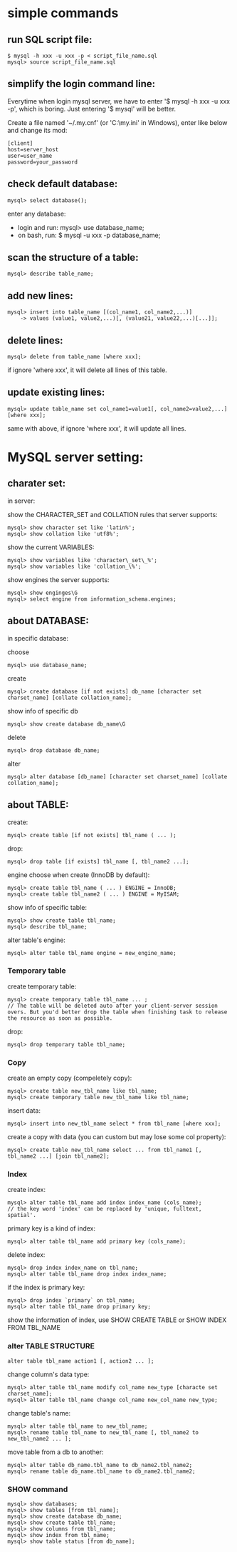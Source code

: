 # simple commands

## run SQL script file:

    $ mysql -h xxx -u xxx -p < script_file_name.sql
    mysql> source script_file_name.sql

## simplify the login command line:

Everytime when login mysql server, we have to enter '$ mysql -h xxx -u xxx -p', which is boring. Just entering '$ mysql' will be better.

Create a file named '~/.my.cnf' (or 'C:\my.ini' in Windows), enter like below and change its mod:
```
[client]
host=server_host
user=user_name
password=your_password
```

## check default database:

    mysql> select database();

enter any database:
- login and run: mysql> use database_name;
- on bash, run: $ mysql -u xxx -p database_name;


## scan the structure of a table:

    mysql> describe table_name;

## add new lines:

    mysql> insert into table_name [(col_name1, col_name2,...)] 
        -> values (value1, value2,...)[, (value21, value22,...)[...]];


## delete lines:

    mysql> delete from table_name [where xxx];

if ignore 'where xxx', it will delete all lines of this table.


## update existing lines:

    mysql> update table_name set col_name1=value1[, col_name2=value2,...] [where xxx];

same with above, if ignore 'where xxx', it will update all lines.


# MySQL server setting:

## charater set:

in server:

show the CHARACTER_SET and COLLATION rules that server supports:

    mysql> show character set like 'latin%';
    mysql> show collation like 'utf8%';

show the current VARIABLES:

    mysql> show variables like 'character\_set\_%';
    mysql> show variables like 'collation_\%';

show engines the server supports:

    mysql> show enginges\G
    mysql> select engine from information_schema.engines;


## about DATABASE:

in specific database:

choose

    mysql> use database_name;

create

    mysql> create database [if not exists] db_name [character set charset_name] [collate collation_name];

show info of specific db

    mysql> show create database db_name\G

delete

    mysql> drop database db_name;

alter

    mysql> alter database [db_name] [character set charset_name] [collate collation_name];

## about TABLE:

create:

    mysql> create table [if not exists] tbl_name ( ... );

drop:

    mysql> drop table [if exists] tbl_name [, tbl_name2 ...];

engine choose when create (InnoDB by default):

    mysql> create table tbl_name ( ... ) ENGINE = InnoDB;
    mysql> create table tbl_name2 ( ... ) ENGINE = MyISAM;

show info of specific table:

    mysql> show create table tbl_name;
    mysql> describe tbl_name;

alter table's engine:

    mysql> alter table tbl_name engine = new_engine_name;

### Temporary table

create temporary table:

    mysql> create temporary table tbl_name ... ;
    // The table will be deleted auto after your client-server session overs. But you'd better drop the table when finishing task to release the resource as soon as possible.

drop:

    mysql> drop temporary table tbl_name;


### Copy

create an empty copy (compeletely copy):

    mysql> create table new_tbl_name like tbl_name;
    mysql> create temporary table new_tbl_name like tbl_name;

insert data:

    mysql> insert into new_tbl_name select * from tbl_name [where xxx];

create a copy with data (you can custom but may lose some col property):

    mysql> create table new_tbl_name select ... from tbl_name1 [, tbl_name2 ...] [join tbl_name2];

### Index

create index:

    mysql> alter table tbl_name add index index_name (cols_name);
    // the key word 'index' can be replaced by 'unique, fulltext, spatial'.

primary key is a kind of index:

    mysql> alter table tbl_name add primary key (cols_name);

delete index:

    mysql> drop index index_name on tbl_name;
    mysql> alter table tbl_name drop index index_name;

if the index is primary key:

    mysql> drop index `primary` on tbl_name;
    mysql> alter table tbl_name drop primary key;

show the information of index, use SHOW CREATE TABLE or SHOW INDEX FROM TBL_NAME


### alter TABLE STRUCTURE

    alter table tbl_name action1 [, action2 ... ];

change column's data type:

    mysql> alter table tbl_name modify col_name new_type [characte set charset_name];
    mysql> alter table tbl_name change col_name new_col_name new_type;

change table's name:

    mysql> alter table tbl_name to new_tbl_name;
    mysql> rename table tbl_name to new_tbl_name [, tbl_name2 to new_tbl_name2 ... ];

move table from a db to another:

    mysql> alter table db_name.tbl_name to db_name2.tbl_name2;
    mysql> rename table db_name.tbl_name to db_name2.tbl_name2;


### SHOW command

````
mysql> show databases;
mysql> show tables [from tbl_name];
mysql> show create database db_name;
mysql> show create table tbl_name;
mysql> show columns from tbl_name;
mysql> show index from tbl_name;
mysql> show table status [from db_name];
````